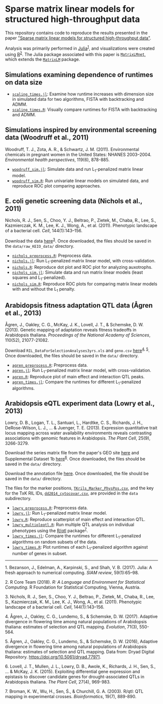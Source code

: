 # Sparse matrix linear models for structured high-throughput data

This repository contains code to reproduce the results presented in the paper ["Sparse matrix linear models for structured high-throughput data"](https://arxiv.org/abs/1712.05767). 

Analysis was primarily performed in [Julia](https://julialang.org)<sup>[1](#myfootnote1)</sup>, and visualizations were created using [R](https://www.r-project.org/)<sup>[2](#myfootnote2)</sup>. The Julia package associated with this paper is [`MatrixLMnet`](https://github.com/senresearch/MatrixLMnet.jl), which extends the [`MatrixLM`](https://github.com/senresearch/MatrixLM.jl) package. 


## Simulations examining dependence of runtimes on data size

- [`scaling_times.jl`](code/scaling_times.jl): Examine how runtime increases with dimension size in simulated data for two algorithms, FISTA with backtracking and ADMM. 
- [`scaling_times.R`](code/scaling_times.R): Visually compare runtimes for FISTA with backtracking and ADMM. 


## Simulations inspired by environmental screening data (Woodruff et al., 2011)

Woodruff, T. J., Zota, A. R., & Schwartz, J. M. (2011). Environmental chemicals in pregnant women in the United States: NHANES 2003–2004. *Environmental health perspectives*, 119(6), 878-885.

- [`woodruff_sim.jl`](code/woodruff_sim.jl): Simulate data and run L<sub>1</sub>-penalized matrix linear model. 
- [`woodruff_sim.R`](code/woodruff_sim.R): Run univariate linear models on simulated data, and reproduce ROC plot comparing approaches. 


## E. coli genetic screening data (Nichols et al., 2011)

Nichols, R. J., Sen, S., Choo, Y. J., Beltrao, P., Zietek, M., Chaba, R., Lee, S., Kazmierczak, K. M., Lee, K. J., Wong, A., et al. (2011). Phenotypic landscape of a bacterial cell. *Cell*, 144(1):143–156. 

Download the data [here](https://figshare.com/s/f7da693dee83595eafd7)<sup>[3](#myfootnote3)</sup>. Once downloaded, the files should be saved in the `data/raw_KEIO_data/` directory. 

- [`nichols_preprocess.R`](code/nichols_preprocess.R): Preprocess data. 
- [`nichols.jl`](code/nichols.jl): Run L<sub>1</sub>-penalized matrix linear model, with cross-validation. 
- [`nichols.R`](code/nichols.R): Reproduce dot plot and ROC plot for analyzing auxotrophs. 
- [`nichols_sim.jl`](code/nichols_sim.jl): Simulate data and run matrix linear models (least squares and L<sub>1</sub>-penalized). 
- [`nichols_sim.R`](code/nichols_sim.R): Reproduce ROC plots for comparing matrix linear models with and without the L<sub>1</sub> penalty. 


## Arabidopsis fitness adaptation QTL data (Ågren et al., 2013)

Ågren, J., Oakley, C. G., McKay, J. K., Lovell, J. T., & Schemske, D. W. (2013). Genetic mapping of adaptation reveals fitness tradeoffs in Arabidopsis thaliana. *Proceedings of the National Academy of Sciences*, 110(52), 21077-21082.

Download `RIL_DataForSelectionAnalyses3yrs.xls` and `geno.csv` [here](https://datadryad.org/resource/doi:10.5061/dryad.77971)<sup>[4](#myfootnote4), [5](#myfootnote5)</sup>. Once downloaded, the files should be saved in the `data/` directory. 

- [`agren_preprocess.R`](code/agren_preprocess.R): Preprocess data. 
- [`agren.jl`](code/agren.jl): Run L<sub>1</sub>-penalized matrix linear model, with cross-validation. 
- [`agren.R`](code/agren.R): Reproduce plot of main effect and interaction QTL peaks. 
- [`agren_times.jl`](code/agren_times.jl): Compare the runtimes for different L<sub>1</sub>-penalized algorithms. 


## Arabidopsis eQTL experiment data (Lowry et al., 2013)

Lowry, D. B., Logan, T. L., Santuari, L., Hardtke, C. S., Richards, J. H., DeRose-Wilson, L. J., ... & Juenger, T. E. (2013). Expression quantitative trait locus mapping across water availability environments reveals contrasting associations with genomic features in Arabidopsis. *The Plant Cell*, 25(9), 3266-3279.

Download the series matrix file from the paper's GEO site [here](https://www.ncbi.nlm.nih.gov/geo/query/acc.cgi?acc=GSE42408) and Supplemental Dataset 1b [here](http://www.plantcell.org/content/27/4/969/tab-figures-data)<sup>[6](#myfootnote6)</sup>. Once downloaded, the files should be saved in the `data/` directory. 

Download the annotation file [here](https://www.arabidopsis.org/download_files/Genes/TAIR10_genome_release/TAIR10_gff3/TAIR10_GFF3_genes.gff). Once downloaded, the file should be saved in the `data/` directory. 

The files for the marker positions, [`TKrils_Marker_PhysPos.csv`](data/TKrils_Marker_PhysPos.csv), and the key for the TxK RIL IDs, [`dd2014_cytocovar.csv`](data/dd2014_cytocovar.csv), are provided in the `data` subdirectory.

- [`lowry_preprocess.R`](code/lowry_preprocess.R): Preprocess data. 
- [`lowry.jl`](code/lowry.jl): Run L<sub>1</sub>-penalized matrix linear model. 
- [`lowry.R`](code/lowry.R): Reproduce scatterplot of main effect and interaction QTL. 
- [`lowry_multipleqtl.R`](code/lowry_multipleqtl.R): Run multiple QTL analysis on individual phenotypes using the [R/qtl](https://rqtl.org/) package<sup>[7](#myfootnote7)</sup>.
- [`lowry_times.jl`](code/lowry_times.jl): Compare the runtimes for different L<sub>1</sub>-penalized algorithms on random subsets of the data. 
- [`lowry_times.R`](code/lowry_times.R): Plot runtimes of each L<sub>1</sub>-penalized algorithm against number of genes in subset. 


---

<a name="myfootnote1">1</a>. Bezanson, J., Edelman, A., Karpinski, S., and Shah, V. B. (2017). Julia: A fresh approach to numerical computing. *SIAM review*, 59(1):65–98. 

<a name="myfootnote2">2</a>. R Core Team (2018). *R: A Language and Environment for Statistical Computing*. R Foundation for Statistical Computing, Vienna, Austria.

<a name="myfootnote3">3</a>. Nichols, R. J., Sen, S., Choo, Y. J., Beltrao, P., Zietek, M., Chaba, R., Lee, S., Kazmierczak, K. M., Lee, K. J., Wong, A., et al. (2011). Phenotypic landscape of a bacterial cell. *Cell*, 144(1):143–156. 

<a name="myfootnote4">4</a>. Ågren, J., Oakley, C. G., Lundemo, S., & Schemske, D. W. (2017). Adaptive divergence in flowering time among natural populations of Arabidopsis thaliana: estimates of selection and QTL mapping. *Evolution*, 71(3), 550-564.

<a name="myfootnote5">5</a>. Ågren, J., Oakley, C. G., Lundemo, S., & Schemske, D. W. (2016), Adaptive divergence in flowering time among natural populations of Arabidopsis thaliana: estimates of selection and QTL mapping. Data from: Dryad Digital Repository. https://doi.org/10.5061/dryad.77971.

<a name="myfootnote6">6</a>. Lovell, J. T., Mullen, J. L., Lowry, D. B., Awole, K., Richards, J. H., Sen, S., ... & McKay, J. K. (2015). Exploiting differential gene expression and epistasis to discover candidate genes for drought-associated QTLs in Arabidopsis thaliana. *The Plant Cell*, 27(4), 969-983.

<a name="myfootnote7">7</a>. Broman, K. W., Wu, H., Sen, Ś., & Churchill, G. A. (2003). R/qtl: QTL mapping in experimental crosses. *Bioinformatics*, 19(7), 889-890.
